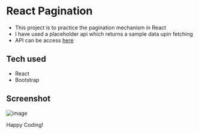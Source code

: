 # React Pagination

- This project is to practice the pagination mechanism in React
- I have used a placeholder api which returns a sample data upin fetching
- API can be access [here](https://jsonplaceholder.typicode.com/posts)

## Tech used

- React
- Bootstrap

## Screenshot

![image](https://github.com/Shanmukh459/React-pagination/assets/52078988/85af5cd0-e93a-4ff0-965c-74394f105711)

Happy Coding!
